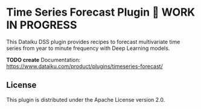 # Time Series Forecast Plugin 🚧 WORK IN PROGRESS

This Dataiku DSS plugin provides recipes to forecast multivariate time series from year to minute frequency with Deep Learning models.

**TODO create**
Documentation: https://www.dataiku.com/product/plugins/timeseries-forecast/

## License

This plugin is distributed under the Apache License version 2.0.
